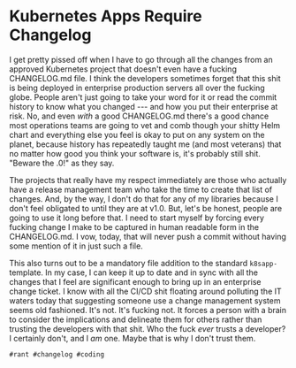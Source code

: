 # Kubernetes Apps Require Changelog

I get pretty pissed off when I have to go through all the changes from
an approved Kubernetes project that doesn't even have a fucking
CHANGELOG.md file. I think the developers sometimes forget that this
shit is being deployed in enterprise production servers all over the
fucking globe. People aren't just going to take your word for it or read
the commit history to know what you changed --- and how you put their
enterprise at risk. No, and even *with* a good CHANGELOG.md there's a
good chance most operations teams are going to vet and comb though your
shitty Helm chart and everything else you feel is okay to put on any
system on the planet, because history has repeatedly taught me (and most
veterans) that no matter how good you think your software is, it's
probably still shit. "Beware the .0!" as they say.

The projects that really have my respect immediately are those who
actually have a release management team who take the time to create that
list of changes. And, by the way, I don't do that for any of my
libraries because I don't feel obligated to until they are at v1.0. But,
let's be honest, people are going to use it long before that. I need to
start myself by forcing every fucking change I make to be captured in
human readable form in the CHANGELOG.md. I vow, today, that will never
push a commit without having some mention of it in just such a file.

This also turns out to be a mandatory file addition to the standard
`k8sapp-` template. In my case, I can keep it up to date and in sync
with all the changes that I feel are significant enough to bring up in
an enterprise change ticket. I know with all the CI/CD shit floating
around polluting the IT waters today that suggesting someone use a
change management system seems old fashioned. It's not. It's fucking
not. It forces a person with a brain to consider the implications and
delineate them for others rather than trusting the developers with that
shit. Who the fuck *ever* trusts a developer? I certainly don't, and I
*am* one. Maybe that is why I don't trust them.

    #rant #changelog #coding
